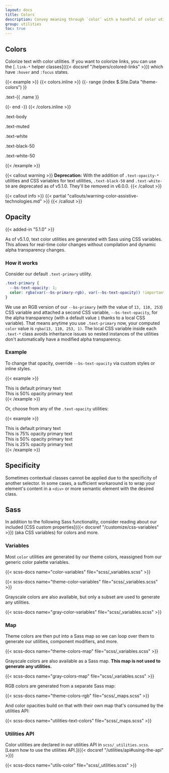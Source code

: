 ```yaml
---
layout: docs
title: Colors
description: Convey meaning through `color` with a handful of color utility classes. Includes support for styling links with hover states, too.
group: utilities
toc: true
---
```


## Colors

Colorize text with color utilities. If you want to colorize links, you can use the [`.link-*` helper classes]({{< docsref "/helpers/colored-links" >}}) which have `:hover` and `:focus` states.

{{< example >}}
{{< colors.inline >}}
{{- range (index $.Site.Data "theme-colors") }}
<p class="text-{{ .name }}{{ with .contrast_color }} bg-{{ . }}{{ end }}">.text-{{ .name }}</p>
{{- end -}}
{{< /colors.inline >}}
<p class="text-body">.text-body</p>
<p class="text-muted">.text-muted</p>
<p class="text-white bg-dark">.text-white</p>
<p class="text-black-50">.text-black-50</p>
<p class="text-white-50 bg-dark">.text-white-50</p>
{{< /example >}}

{{< callout warning >}}
**Deprecation:** With the addition of `.text-opacity-*` utilities and CSS variables for text utilities, `.text-black-50` and `.text-white-50` are deprecated as of v5.1.0. They'll be removed in v6.0.0.
{{< /callout >}}

{{< callout info >}}
{{< partial "callouts/warning-color-assistive-technologies.md" >}}
{{< /callout >}}

## Opacity

{{< added-in "5.1.0" >}}

As of v5.1.0, text color utilities are generated with Sass using CSS variables. This allows for real-time color changes without compilation and dynamic alpha transparency changes.

### How it works

Consider our default `.text-primary` utility.

```css
.text-primary {
  --bs-text-opacity: 1;
  color: rgba(var(--bs-primary-rgb), var(--bs-text-opacity)) !important;
}
```

We use an RGB version of our `--bs-primary` (with the value of `13, 110, 253`) CSS variable and attached a second CSS variable, `--bs-text-opacity`, for the alpha transparency (with a default value `1` thanks to a local CSS variable). That means anytime you use `.text-primary` now, your computed `color` value is `rgba(13, 110, 253, 1)`. The local CSS variable inside each `.text-*` class avoids inheritance issues so nested instances of the utilities don't automatically have a modified alpha transparency.

### Example

To change that opacity, override `--bs-text-opacity` via custom styles or inline styles.

{{< example >}}
<div class="text-primary">This is default primary text</div>
<div class="text-primary" style="--bs-text-opacity: .5;">This is 50% opacity primary text</div>
{{< /example >}}

Or, choose from any of the `.text-opacity` utilities:

{{< example >}}
<div class="text-primary">This is default primary text</div>
<div class="text-primary text-opacity-75">This is 75% opacity primary text</div>
<div class="text-primary text-opacity-50">This is 50% opacity primary text</div>
<div class="text-primary text-opacity-25">This is 25% opacity primary text</div>
{{< /example >}}

## Specificity

Sometimes contextual classes cannot be applied due to the specificity of another selector. In some cases, a sufficient workaround is to wrap your element's content in a `<div>` or more semantic element with the desired class.

## Sass

In addition to the following Sass functionality, consider reading about our included [CSS custom properties]({{< docsref "/customize/css-variables" >}}) (aka CSS variables) for colors and more.

### Variables

Most `color` utilities are generated by our theme colors, reassigned from our generic color palette variables.

{{< scss-docs name="color-variables" file="scss/_variables.scss" >}}

{{< scss-docs name="theme-color-variables" file="scss/_variables.scss" >}}

Grayscale colors are also available, but only a subset are used to generate any utilities.

{{< scss-docs name="gray-color-variables" file="scss/_variables.scss" >}}

### Map

Theme colors are then put into a Sass map so we can loop over them to generate our utilities, component modifiers, and more.

{{< scss-docs name="theme-colors-map" file="scss/_variables.scss" >}}

Grayscale colors are also available as a Sass map. **This map is not used to generate any utilities.**

{{< scss-docs name="gray-colors-map" file="scss/_variables.scss" >}}

RGB colors are generated from a separate Sass map:

{{< scss-docs name="theme-colors-rgb" file="scss/_maps.scss" >}}

And color opacities build on that with their own map that's consumed by the utilities API:

{{< scss-docs name="utilities-text-colors" file="scss/_maps.scss" >}}

### Utilities API

Color utilities are declared in our utilities API in `scss/_utilities.scss`. [Learn how to use the utilities API.]({{< docsref "/utilities/api#using-the-api" >}})

{{< scss-docs name="utils-color" file="scss/_utilities.scss" >}}
